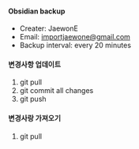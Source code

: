 #### Obsidian backup

- Creater: JaewonE
- Email: importjaewone@gmail.com
- Backup interval: every 20 minutes

#### 변경사항 업데이트

1. git pull
2. git commit all changes
3. git push

#### 변경사랑 가져오기

1. git pull

